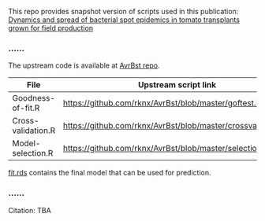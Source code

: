 This repo provides snapshot version of scripts used in this publication: [Dynamics and spread of bacterial spot epidemics in tomato transplants grown for field production](https://doi.org/10.1094/pdis-05-20-0945-re)

### ...... ###

The upstream code is available at [AvrBst repo](https://github.com/rknx/AvrBst).

File               | Upstream script link
-------------------|-----------------------------------------
Goodness-of-fit.R  | https://github.com/rknx/AvrBst/blob/master/goftest.R        
Cross-validation.R | https://github.com/rknx/AvrBst/blob/master/crossvalidation.R
Model-selection.R  | https://github.com/rknx/AvrBst/blob/master/selection.R      

[fit.rds](https://github.com/rknx/nursery-dispersal/blob/master/fit.rds "Final Model") contains the final model that can be used for prediction.

### ...... ###

Citation: TBA
